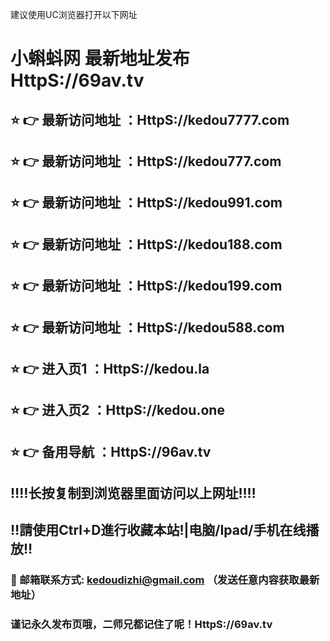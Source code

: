 建议使用UC浏览器打开以下网址
# 小蝌蚪网 最新地址发布 HttpS://69av.tv
## ⭐️ 👉 最新访问地址 ：HttpS://kedou7777.com
## ⭐️ 👉 最新访问地址 ：HttpS://kedou777.com
## ⭐️ 👉 最新访问地址 ：HttpS://kedou991.com
## ⭐️ 👉 最新访问地址 ：HttpS://kedou188.com
## ⭐️ 👉 最新访问地址 ：HttpS://kedou199.com
## ⭐️ 👉 最新访问地址 ：HttpS://kedou588.com
## ⭐️ 👉 进入页1 ：HttpS://kedou.la
## ⭐️ 👉 进入页2 ：HttpS://kedou.one
## ⭐️ 👉 备用导航 ：HttpS://96av.tv
## ‼️‼️长按复制到浏览器里面访问以上网址‼️‼️
## ‼️請使用Ctrl+D進行收藏本站!|电脑/Ipad/手机在线播放‼️
### 📧 邮箱联系方式: kedoudizhi@gmail.com （发送任意内容获取最新地址）
### 谨记永久发布页哦，二师兄都记住了呢！HttpS://69av.tv
